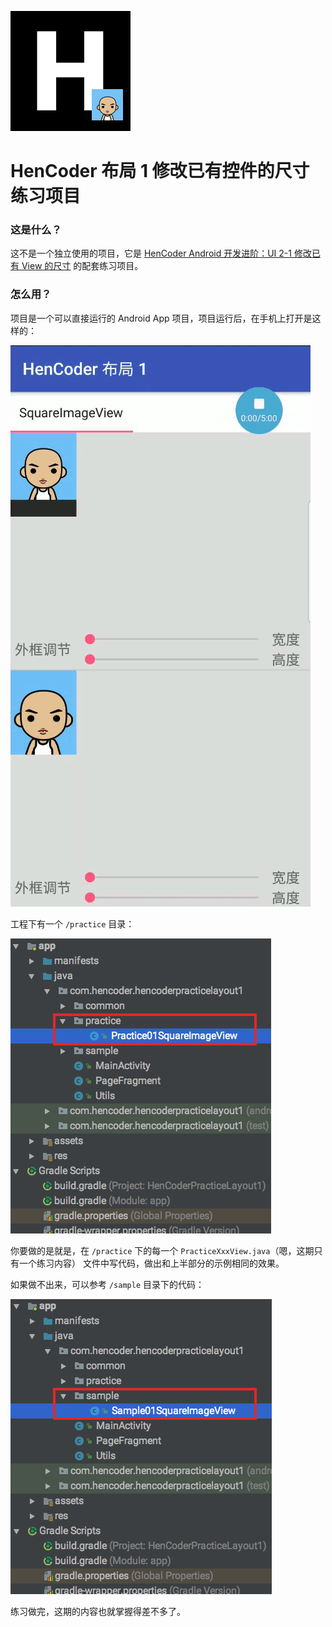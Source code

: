 ![](images/icon.png)

HenCoder 布局 1 修改已有控件的尺寸 练习项目
===

### 这是什么？

这不是一个独立使用的项目，它是 [HenCoder Android 开发进阶：UI 2-1 修改已有 View 的尺寸](http://hencoder.com/ui-2-1) 的配套练习项目。

### 怎么用？

项目是一个可以直接运行的 Android App 项目，项目运行后，在手机上打开是这样的：

![](images/preview.gif)

工程下有一个 `/practice` 目录：

![](images/project_practice.png)

你要做的是就是，在 `/practice` 下的每一个 `PracticeXxxView.java`（嗯，这期只有一个练习内容） 文件中写代码，做出和上半部分的示例相同的效果。

如果做不出来，可以参考 `/sample` 目录下的代码：

![](images/project_sample.png)

练习做完，这期的内容也就掌握得差不多了。